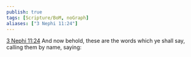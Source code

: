 ```yaml
---
publish: true
tags: [Scripture/BoM, noGraph]
aliases: ["3 Nephi 11:24"]
---
```

[3 Nephi 11:24](https://churchofjesuschrist.org/study/scriptures/bofm/3-ne/11?lang=eng&id=p24#p24) And now behold, these are the words which ye shall say, calling them by name, saying:
